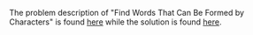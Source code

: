 The problem description of "Find Words That Can Be Formed by Characters" is found [here](https://leetcode.com/problems/find-words-that-can-be-formed-by-characters/) while the solution is found [here](https://github.com/aurimas13/Solutions-To-Problems/blob/main/LeetCode/Java%20Solutions/Find%20Words%20That%20Can%20Be%20Formed%20by%20Characters/find.java).

